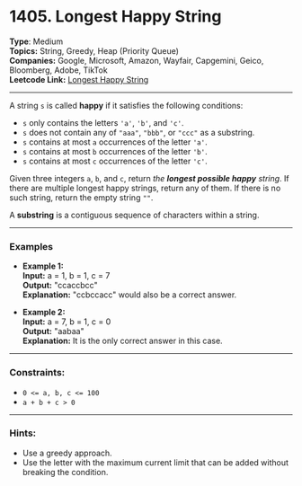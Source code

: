 # 1405. Longest Happy String

__Type__: Medium <br>
__Topics:__ String, Greedy, Heap (Priority Queue) <br>
__Companies:__ Google, Microsoft, Amazon, Wayfair, Capgemini, Geico, Bloomberg, Adobe, TikTok <br>
__Leetcode Link:__ [Longest Happy String](https://leetcode.com/problems/longest-happy-string/description/)
<hr>

A string `s` is called **happy** if it satisfies the following conditions:
- `s` only contains the letters `'a'`, `'b'`, and `'c'`.
- `s` does not contain any of `"aaa"`, `"bbb"`, or `"ccc"` as a substring.
- `s` contains at most `a` occurrences of the letter `'a'`.
- `s` contains at most `b` occurrences of the letter `'b'`.
- `s` contains at most `c` occurrences of the letter `'c'`.

Given three integers `a`, `b`, and `c`, return *the **longest possible happy** string*. If there are multiple longest happy strings, return any of them. If there is no such string, return the empty string `""`.

A __substring__ is a contiguous sequence of characters within a string.
<hr>

### Examples

- __Example 1:__ <br>
__Input:__ a = 1, b = 1, c = 7 <br>
__Output:__ "ccaccbcc" <br>
__Explanation:__ "ccbccacc" would also be a correct answer.

- __Example 2:__ <br>
__Input:__ a = 7, b = 1, c = 0 <br>
__Output:__ "aabaa" <br>
__Explanation:__ It is the only correct answer in this case.
<hr>

### Constraints:
- `0 <= a, b, c <= 100`
- `a + b + c > 0`
<hr>

### Hints:
- Use a greedy approach.
-  Use the letter with the maximum current limit that can be added without breaking the condition.